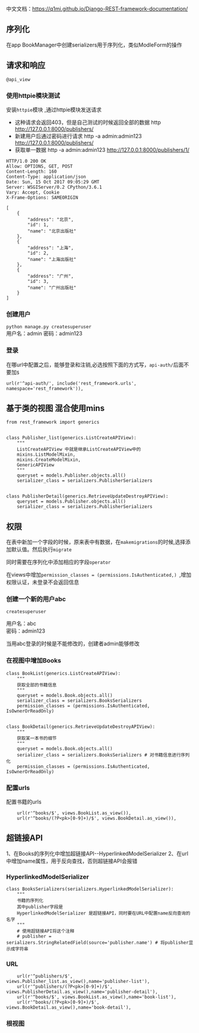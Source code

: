 
中文文档：https://q1mi.github.io/Django-REST-framework-documentation/

## 序列化

在app BookManager中创建serializers用于序列化，类似ModleForm的操作

## 请求和响应

`@api_view`

### 使用httpie模块测试

安装`httpie`模块 ,通过httpie模块发送请求  
- 这种请求会返回403，但是自己测试的时候返回全部的数据 http http://127.0.0.1:8000/publishers/
- 新建用户后通过密码进行请求 http -a admin:admin123  http://127.0.0.1:8000/publishers/
- 获取单一数据 http -a admin:admin123  http://127.0.0.1:8000/publishers/1/


```cython
HTTP/1.0 200 OK
Allow: OPTIONS, GET, POST
Content-Length: 160
Content-Type: application/json
Date: Sun, 15 Oct 2017 09:05:29 GMT
Server: WSGIServer/0.2 CPython/3.6.1
Vary: Accept, Cookie
X-Frame-Options: SAMEORIGIN

[
    {
        "address": "北京",
        "id": 1,
        "name": "北京出版社"
    },
    {
        "address": "上海",
        "id": 2,
        "name": "上海出版社"
    },
    {
        "address": "广州",
        "id": 3,
        "name": "广州出版社"
    }
]

```


### 创建用户

`python manage.py createsuperuser`   
用户名：admin
密码：admin123

### 登录

在哪url中配置之后，能够登录和注销,必选按照下面的方式写，`api-auth/`后面不要加`$`

`url(r'^api-auth/', include('rest_framework.urls', namespace='rest_framework')),`

## 基于类的视图 混合使用mins

```cython
from rest_framework import generics


class Publisher_list(generics.ListCreateAPIView):
    """
    ListCreateAPIView 中就是继承ListCreateAPIView中的
    mixins.ListModelMixin,
    mixins.CreateModelMixin,
    GenericAPIView
    """
    queryset = models.Publisher.objects.all()
    serializer_class = serializers.PublisherSerializers


class PublisherDetail(generics.RetrieveUpdateDestroyAPIView):
    queryset = models.Publisher.objects.all()
    serializer_class = serializers.PublisherSerializers
```

## 权限

在表中新加一个字段的时候，原来表中有数据，在`makemigrations`的时候,选择添加默认值。然后执行`migrate`

同时需要在序列化中添加相应的字段`operator`

在views中增加`permission_classes = (permissions.IsAuthenticated,) `,增加权限认证，未登录不会返回信息

### 创建一个新的用户abc

`createsuperuser` 

用户名：abc   
密码：admin123

当用abc登录的时候是不能修改的，创建者admin能够修改

### 在视图中增加Books

```cython
class BookList(generics.ListCreateAPIView):
    """
    获取全部的书籍信息
    """
    queryset = models.Book.objects.all()
    serializer_class = serializers.BooksSerializers
    permission_classes = (permissions.IsAuthenticated, IsOwnerOrReadOnly)


class BookDetail(generics.RetrieveUpdateDestroyAPIView):
    """
    获取某一本书的细节
    """
    queryset = models.Book.objects.all()
    serializer_class = serializers.BooksSerializers # 对书籍信息进行序列化
    permission_classes = (permissions.IsAuthenticated, IsOwnerOrReadOnly)

```

### 配置urls

配置书籍的urls
```cython
    url(r'^books/$', views.BookList.as_view()),
    url(r'^books/(?P<pk>[0-9]+)/$', views.BookDetail.as_view()),
```

## 超链接API


1、在Books的序列化中增加超链接API--HyperlinkedModelSerializer
2、在url中增加name属性，用于反向查找，否则超链接API会报错


### HyperlinkedModelSerializer

```cython
class BooksSerializers(serializers.HyperlinkedModelSerializer):
    """
    书籍的序列化
    其中publisher字段是
    HyperlinkedModelSerializer 是超链接API，同时要在URL中配置name反向查询的名字
    """
    # 使用超链接API将这个注释
    # publisher = serializers.StringRelatedField(source='publisher.name') # 将publisher显示成字符串 
```

### URL 

```cython
    url(r'^publishers/$', views.Publisher_list.as_view(),name='publisher-list'),
    url(r'^publishers/(?P<pk>[0-9]+)/$', views.PublisherDetail.as_view(),name='publisher-detail'),
    url(r'^books/$', views.BookList.as_view(),name='book-list'),
    url(r'^books/(?P<pk>[0-9]+)/$', views.BookDetail.as_view(),name='book-detail'),
```


### 根视图



